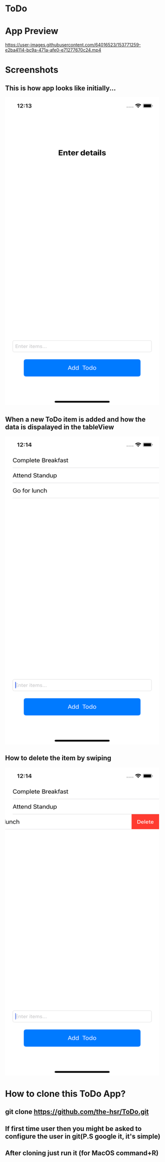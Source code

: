 # ToDo

# App Preview


https://user-images.githubusercontent.com/64016523/153771259-e2ba4114-bc9a-471a-afe0-e71277670c24.mp4


# Screenshots

## This is how app looks like initially...
<img src="Tset/Screenshots/image1.png" width="500" height="1000"/>

## When a new ToDo item is added and how the data is dispalayed in the tableView
<img src="Tset/Screenshots/image2.png" width="500" height="1000"/>

## How to delete the item by swiping
<img src="Tset/Screenshots/image3.png" width="500" height="1000"/>

# How to clone this ToDo App?
## git clone https://github.com/the-hsr/ToDo.git
## If first time user then you might be asked to configure the user in git(P.S google it, it's simple)
## After cloning just run it (for MacOS command+R)
